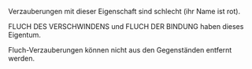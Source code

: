 Verzauberungen mit dieser Eigenschaft sind schlecht (ihr Name ist rot).

FLUCH DES VERSCHWINDENS und FLUCH DER BINDUNG haben dieses Eigentum.

Fluch-Verzauberungen können nicht aus den Gegenständen entfernt werden.
